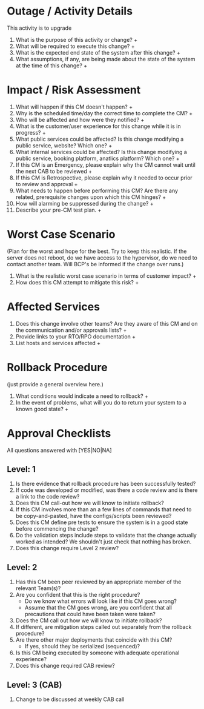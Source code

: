 # Outage / Activity Details
This activity is to upgrade

1. What is the purpose of this activity or change?
    + 
2. What will be required to execute this change?
    + 
3. What is the expected end state of the system after this change?
    + 
4. What assumptions, if any, are being made about the state of the system at the time of this change?
    + 

# Impact / Risk Assessment
1. What will happen if this CM doesn't happen?
    + 
2. Why is the scheduled time/day the correct time to complete the CM?
    + 
3. Who will be affected and how were they notified?
    + 
4. What is the customer/user experience for this change while it is in progress?
    + 
6. What public services could be affected?  Is this change modifying a public service, website?  Which one?
    + 
7. What internal services could be affected?  Is this change modifying a public service, booking platform, anatlics platform?  Which one?
    + 
8. If this CM is an Emergency, please explain why the CM cannot wait until the next CAB to be reviewed
    + 
9. If this CM is Retrospective, please explain why it needed to occur prior to review and approval
    + 
10. What needs to happen before performing this CM?  Are there any related, prerequisite changes upon which this CM hinges?
    + 
11. How will alarming be suppressed during the change?
    + 
12. Describe your pre-CM test plan. 
    + 

# Worst Case Scenario
(Plan for the worst and hope for the best. Try to keep this realistic. If the server does not reboot, do we have access to the hypervisor, do we need to contact another team. Will BCP's be informed if the change over runs.)

1. What is the realistic worst case scenario in terms of customer impact?
    + 
2. How does this CM attempt to mitigate this risk?
    + 

# Affected Services
1. Does this change involve other teams? Are they aware of this CM and on the communication and/or approvals lists?
    + 
2. Provide links to your RTO/RPO documentation
    + 
3. List hosts and services affected
    + 

# Rollback Procedure
(just provide a general overview here.)

1. What conditions would indicate a need to rollback?
    + 
2. In the event of problems, what will you do to return your system to a known good state?
    + 

# Approval Checklists
All questions answered with [YES|NO|NA]
## Level: 1
1. Is there evidence that rollback procedure has been successfully tested? 
1. If code was developed or modified, was there a code review and is there a link to the code review? 
1. Does this CM call-out how we will know to initiate rollback? 
1. If this CM involves more than an a few lines of commands that need to be copy-and-pasted, have the configs/scripts been reviewed? 
1. Does this CM define pre tests to ensure the system is in a good state before commencing the change?
1. Do the validation steps include steps to validate that the change actually worked as intended? We shouldn't just check that nothing has broken. 
1. Does this change require Level 2 review?

## Level: 2
1. Has this CM been peer reviewed by an appropriate member of the relevant Team(s)? 
1. Are you confident that this is the right procedure? 
    + Do we know what errors will look like if this CM goes wrong? 
    + Assume that the CM goes wrong, are you confident that all precautions that could have been taken were taken? 
1. Does the CM call out how we will know to initiate rollback? 
1. If different, are mitigation steps called out separately from the rollback procedure? 
1. Are there other major deployments that coincide with this CM? 
    + If yes, should they be serialized (sequenced)?
1. Is this CM being executed by someone with adequate operational experience? 
1. Does this change required CAB review?

## Level: 3 (CAB)
1. Change to be discussed at weekly CAB call